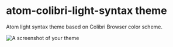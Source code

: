 # atom-colibri-light-syntax theme

Atom light syntax theme based on Colibri Browser color scheme.

![A screenshot of your theme](https://f.cloud.github.com/assets/69169/2289498/4c3cb0ec-a009-11e3-8dbd-077ee11741e5.gif)
